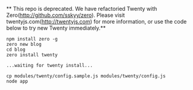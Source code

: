 ** This repo is deprecated. We have refactoried Twenty with Zero(http://github.com/sskyy/zero). Please visit twentyjs.com(http://twentyjs.com) for more information, or use the code below to try new Twenty immediately.**


```
npm install zero -g
zero new blog
cd blog
zero install twenty

...waiting for twenty install...

cp modules/twenty/config.sample.js modules/twenty/config.js
node app
```


